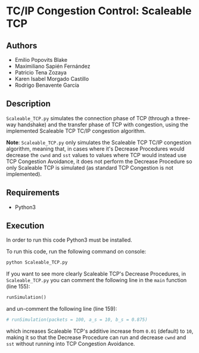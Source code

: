# TC/IP Congestion Control: Scaleable TCP

## Authors
- Emilio Popovits Blake
- Maximiliano Sapién Fernández
- Patricio Tena Zozaya
- Karen Isabel Morgado Castillo
- Rodrigo Benavente García

## Description
`Scaleable_TCP.py` simulates the connection phase of TCP (through a three-way handshake) and the transfer phase of TCP with congestion, using the implemented Scaleable TCP TC/IP congestion algorithm.

**Note**: `Scaleable_TCP.py` only simulates the Scaleable TCP TC/IP congestion algorithm, meaning that, in cases where it's Decrease Procedures would decrease the `cwnd` and `sst` values to values where TCP would instead use TCP Congestion Avoidance, it does not perform the Decrease Procedure so only Scaleable TCP is simulated (as standard TCP Congestion is not implemented).

## Requirements
- Python3

## Execution
In order to run this code Python3 must be installed.

To run this code, run the following command on console:
```sh
python Scaleable_TCP.py
```

If you want to see more clearly Scaleable TCP's Decrease Procedures, in `Scaleable_TCP.py` you can comment the following line in the `main` function (line 155):
```py
runSimulation()
```
and un-comment the following line (line 159):
```py
# runSimulation(packets = 100, a_s = 10, b_s = 0.875)
```
which increases Scaleable TCP's additive increase from `0.01` (default) to `10`, making it so that the Decrease Procedure can run and decrease `cwnd` and `sst` without running into TCP Congestion Avoidance.